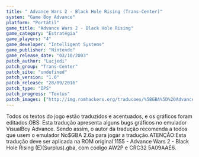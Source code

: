 ```yaml
---
title: " Advance Wars 2 - Black Hole Rising (Trans-Center)"
system: "Game Boy Advance"
platform: "Portátil"
game_title: "Advance Wars 2 - Black Hole Rising"
game_category: "Estratégia"
game_players: "4"
game_developer: "Intelligent Systems"
game_publisher: "Nintendo"
game_release_date: "03/10/2003"
patch_author: "Lucjedi"
patch_group: "Trans-Center"
patch_site: "undefined"
patch_version: "1.0"
patch_release: "28/09/2016"
patch_type: "IPS"
patch_progress: "Textos"
patch_images: ["http://img.romhackers.org/traducoes/%5BGBA%5D%20Advance%20Wars%202%20-%20Black%20Hole%20Rising%20-%20Trans-Center%20-%201.png","http://img.romhackers.org/traducoes/%5BGBA%5D%20Advance%20Wars%202%20-%20Black%20Hole%20Rising%20-%20Trans-Center%20-%202.png","http://img.romhackers.org/traducoes/%5BGBA%5D%20Advance%20Wars%202%20-%20Black%20Hole%20Rising%20-%20Trans-Center%20-%203.png"]
---
```

Todos os textos do jogo estão traduzidos e acentuados, e os gráficos foram editados.OBS: Esta tradução apresenta alguns bugs gráficos no emulador VisualBoy Advance. Sendo assim, o autor da tradução recomenda a todos que usem o emulador No$GBA 2.6a para jogar a tradução.ATENÇÃO:Esta tradução deve ser aplicada na ROM original 1155 - Advance Wars 2 - Black Hole Rising (E)(Surplus).gba, com código AW2P e CRC32 5A09AAE6.